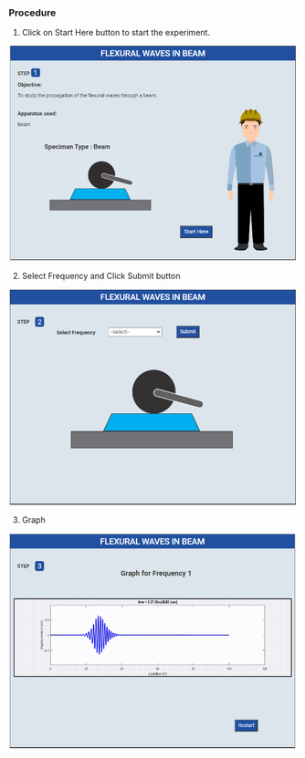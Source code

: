 ### Procedure


1. Click on Start Here button to start the experiment.
 
<img src="images/pr1.png"/>

2. Select Frequency and Click Submit button
 
<img src="images/pr2.png"/>

3. Graph
 
<img src="images/pr3.png"/>


